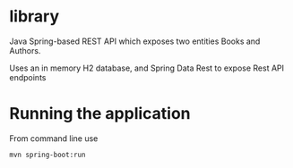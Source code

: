 # library
Java Spring-based REST API which exposes two entities Books and Authors.

Uses an in memory H2 database, and Spring Data Rest to expose Rest API 
endpoints

# Running the application

From command line use

`mvn spring-boot:run`